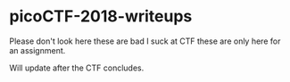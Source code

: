 # picoCTF-2018-writeups
Please don't look here these are bad I suck at CTF these are only here for an assignment.

Will update after the CTF concludes.
